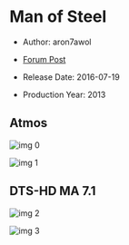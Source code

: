 # Man of Steel

* Author: aron7awol

* [Forum Post](https://www.avsforum.com/threads/bass-eq-for-filtered-movies.2995212/post-56880904)

* Release Date: 2016-07-19
* Production Year: 2013

## Atmos

![img 0](https://i.imgur.com/vwNttk2.jpg)

![img 1](https://i.imgur.com/GexELdT.jpg)

## DTS-HD MA 7.1

![img 2](https://i.imgur.com/PlIMT0n.jpg)

![img 3](https://i.imgur.com/uNjgO4z.png)

